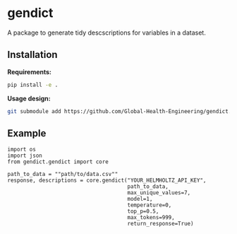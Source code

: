 # gendict

A package to generate tidy descscriptions for variables in a dataset.

## Installation

**Requirements:**
``` bash
pip install -e .
```

**Usage design:**

``` bash
git submodule add https://github.com/Global-Health-Engineering/gendict.git
```

## Example

```{python}
import os
import json
from gendict.gendict import core

path_to_data = ""path/to/data.csv""
response, descriptions = core.gendict("YOUR_HELMHOLTZ_API_KEY",
                                      path_to_data, 
                                      max_unique_values=7, 
                                      model=1, 
                                      temperature=0, 
                                      top_p=0.5, 
                                      max_tokens=999, 
                                      return_response=True)
```
